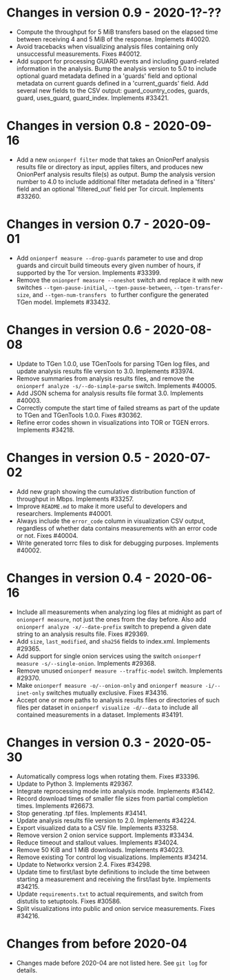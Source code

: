 # Changes in version 0.9 - 2020-1?-??

 - Compute the throughput for 5 MiB transfers based on the elapsed time
   between receiving 4 and 5 MiB of the response. Implemets #40020.
 - Avoid tracebacks when visualizing analysis files containing only
   unsuccessful measurements. Fixes #40012.
 - Add support for processing GUARD events and including guard-related
   information in the analysis. Bump the analysis version to 5.0 to
   include optional guard metadata defined in a 'guards' field and
   optional metadata on current guards defined in a 'current\_guards'
   field. Add several new fields to the CSV output: guard\_country\_codes,
   guards, guard, uses\_guard, guard\_index. Implements #33421.

# Changes in version 0.8 - 2020-09-16

 - Add a new `onionperf filter` mode that takes an OnionPerf analysis
   results file or directory as input, applies filters, and produces
   new OnionPerf analysis results file(s) as output. Bump the analysis
   version number to 4.0 to include additional filter metadata defined
   in a 'filters' field and an optional 'filtered\_out' field per Tor
   circuit. Implements #33260.

# Changes in version 0.7 - 2020-09-01

 - Add `onionperf measure --drop-guards` parameter to use and drop
   guards and circuit build timeouts every given number of hours, if
   supported by the Tor version. Implements #33399.
 - Remove the `onionperf measure --oneshot` switch and replace it with
   new switches `--tgen-pause-initial`, `--tgen-pause-between`,
   `--tgen-transfer-size`, and `--tgen-num-transfers ` to further
   configure the generated TGen model. Implemets #33432.

# Changes in version 0.6 - 2020-08-08

 - Update to TGen 1.0.0, use TGenTools for parsing TGen log files, and
   update analysis results file version to 3.0. Implements #33974.
 - Remove summaries from analysis results files, and remove the
   `onionperf analyze -s/--do-simple-parse` switch. Implements #40005.
 - Add JSON schema for analysis results file format 3.0. Implements
   #40003.
 - Correctly compute the start time of failed streams as part of the
   update to TGen and TGenTools 1.0.0. Fixes #30362.
 - Refine error codes shown in visualizations into TOR or TGEN errors.
   Implements #34218.

# Changes in version 0.5 - 2020-07-02

 - Add new graph showing the cumulative distribution function of
   throughput in Mbps. Implements #33257.
 - Improve `README.md` to make it more useful to developers and
   researchers. Implements #40001.
 - Always include the `error_code` column in visualization CSV output,
   regardless of whether data contains measurements with an error code
   or not. Fixes #40004.
 - Write generated torrc files to disk for debugging purposes.
   Implements #40002.

# Changes in version 0.4 - 2020-06-16

 - Include all measurements when analyzing log files at midnight as
   part of `onionperf measure`, not just the ones from the day before.
   Also add `onionperf analyze -x/--date-prefix` switch to prepend a
   given date string to an analysis results file. Fixes #29369.
 - Add `size`, `last_modified`, and `sha256` fields to index.xml.
   Implements #29365.
 - Add support for single onion services using the switch `onionperf
   measure -s/--single-onion`. Implements #29368.
 - Remove unused `onionperf measure --traffic-model` switch.
   Implements #29370.
 - Make `onionperf measure -o/--onion-only` and `onionperf measure
   -i/--inet-only` switches mutually exclusive. Fixes #34316.
 - Accept one or more paths to analysis results files or directories
   of such files per dataset in `onionperf visualize -d/--data` to
   include all contained measurements in a dataset. Implements #34191.

# Changes in version 0.3 - 2020-05-30

 - Automatically compress logs when rotating them. Fixes #33396.
 - Update to Python 3. Implements #29367.
 - Integrate reprocessing mode into analysis mode. Implements #34142.
 - Record download times of smaller file sizes from partial completion
   times. Implements #26673.
 - Stop generating .tpf files. Implements #34141.
 - Update analysis results file version to 2.0. Implements #34224.
 - Export visualized data to a CSV file. Implements #33258.
 - Remove version 2 onion service support. Implements #33434.
 - Reduce timeout and stallout values. Implements #34024.
 - Remove 50 KiB and 1 MiB downloads. Implements #34023.
 - Remove existing Tor control log visualizations. Implements #34214.
 - Update to Networkx version 2.4. Fixes #34298.
 - Update time to first/last byte definitions to include the time 
   between starting a measurement and receiving the first/last byte. 
   Implements #34215.
 - Update `requirements.txt` to actual requirements, and switch from 
   distutils to setuptools. Fixes #30586.
 - Split visualizations into public and onion service measurements. 
   Fixes #34216.

# Changes from before 2020-04

 - Changes made before 2020-04 are not listed here. See `git log` for
   details.

